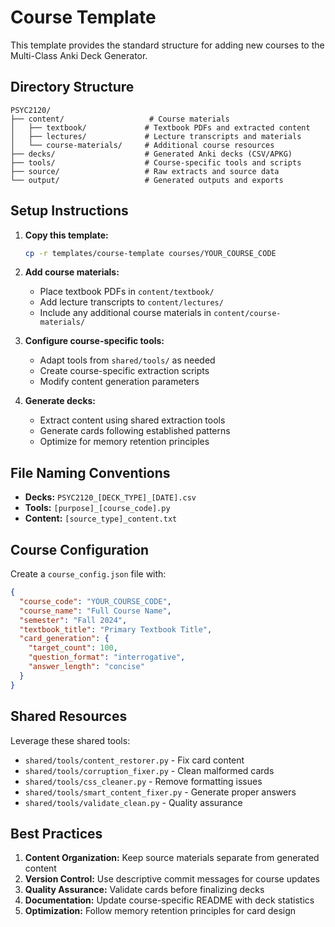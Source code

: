 # Course Template

This template provides the standard structure for adding new courses to the Multi-Class Anki Deck Generator.

## Directory Structure

```
PSYC2120/
├── content/                   # Course materials
│   ├── textbook/             # Textbook PDFs and extracted content
│   ├── lectures/             # Lecture transcripts and materials
│   └── course-materials/     # Additional course resources
├── decks/                    # Generated Anki decks (CSV/APKG)
├── tools/                    # Course-specific tools and scripts
├── source/                   # Raw extracts and source data
└── output/                   # Generated outputs and exports
```

## Setup Instructions

1. **Copy this template:**
   ```bash
   cp -r templates/course-template courses/YOUR_COURSE_CODE
   ```

2. **Add course materials:**
   - Place textbook PDFs in `content/textbook/`
   - Add lecture transcripts to `content/lectures/`
   - Include any additional course materials in `content/course-materials/`

3. **Configure course-specific tools:**
   - Adapt tools from `shared/tools/` as needed
   - Create course-specific extraction scripts
   - Modify content generation parameters

4. **Generate decks:**
   - Extract content using shared extraction tools
   - Generate cards following established patterns
   - Optimize for memory retention principles

## File Naming Conventions

- **Decks:** `PSYC2120_[DECK_TYPE]_[DATE].csv`
- **Tools:** `[purpose]_[course_code].py`
- **Content:** `[source_type]_content.txt`

## Course Configuration

Create a `course_config.json` file with:

```json
{
  "course_code": "YOUR_COURSE_CODE",
  "course_name": "Full Course Name",
  "semester": "Fall 2024",
  "textbook_title": "Primary Textbook Title",
  "card_generation": {
    "target_count": 100,
    "question_format": "interrogative",
    "answer_length": "concise"
  }
}
```

## Shared Resources

Leverage these shared tools:
- `shared/tools/content_restorer.py` - Fix card content
- `shared/tools/corruption_fixer.py` - Clean malformed cards
- `shared/tools/css_cleaner.py` - Remove formatting issues
- `shared/tools/smart_content_fixer.py` - Generate proper answers
- `shared/tools/validate_clean.py` - Quality assurance

## Best Practices

1. **Content Organization:** Keep source materials separate from generated content
2. **Version Control:** Use descriptive commit messages for course updates
3. **Quality Assurance:** Validate cards before finalizing decks
4. **Documentation:** Update course-specific README with deck statistics
5. **Optimization:** Follow memory retention principles for card design